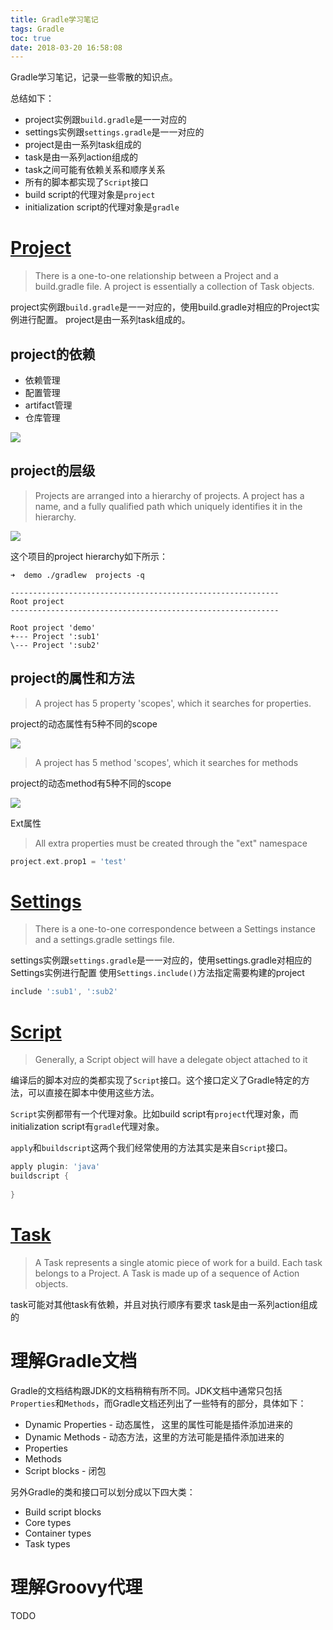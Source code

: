 ```yaml
---
title: Gradle学习笔记
tags: Gradle
toc: true
date: 2018-03-20 16:58:08
---
```


Gradle学习笔记，记录一些零散的知识点。
<!-- more -->

总结如下：

+ project实例跟`build.gradle`是一一对应的
+ settings实例跟`settings.gradle`是一一对应的
+ project是由一系列task组成的
+ task是由一系列action组成的
+ task之间可能有依赖关系和顺序关系
+ 所有的脚本都实现了`Script`接口
+ build script的代理对象是`project`
+ initialization script的代理对象是`gradle`

# [Project][ref]
> There is a one-to-one relationship between a Project and a build.gradle file.  A project is essentially a collection of Task objects.

project实例跟`build.gradle`是一一对应的，使用build.gradle对相应的Project实例进行配置。
project是由一系列task组成的。

## project的依赖

+ 依赖管理
+ 配置管理
+ artifact管理
+ 仓库管理

![](project-dependency.png)

## project的层级

> Projects are arranged into a hierarchy of projects. A project has a name, and a fully qualified path which uniquely identifies it in the hierarchy.

![](project-hierarchy.png)

这个项目的project hierarchy如下所示：

```
➜  demo ./gradlew  projects -q

------------------------------------------------------------
Root project
------------------------------------------------------------

Root project 'demo'
+--- Project ':sub1'
\--- Project ':sub2'
```

## project的属性和方法
> A project has 5 property 'scopes', which it searches for properties. 

project的动态属性有5种不同的scope

![](project-property.png)

> A project has 5 method 'scopes', which it searches for methods

project的动态method有5种不同的scope

![](project-method.png)

Ext属性
> All extra properties must be created through the "ext" namespace

```groovy
project.ext.prop1 = 'test'
```

# [Settings](http://gradledoc.qiniudn.com/1.12/dsl/org.gradle.api.initialization.Settings.html)
> There is a one-to-one correspondence between a Settings instance and a settings.gradle settings file. 

settings实例跟`settings.gradle`是一一对应的，使用settings.gradle对相应的Settings实例进行配置
使用`Settings.include()`方法指定需要构建的project

```groovy
include ':sub1', ':sub2'
```

# [Script](http://gradledoc.qiniudn.com/1.12/dsl/org.gradle.api.Script.html)
> Generally, a Script object will have a delegate object attached to it 

编译后的脚本对应的类都实现了`Script`接口。这个接口定义了Gradle特定的方法，可以直接在脚本中使用这些方法。

`Script`实例都带有一个代理对象。比如build script有`project`代理对象，而initialization script有`gradle`代理对象。

`apply`和`buildscript`这两个我们经常使用的方法其实是来自`Script`接口。

```groovy
apply plugin: 'java'
buildscript {
	
}
```

# [Task](http://gradledoc.qiniudn.com/1.12/dsl/org.gradle.api.Task.html)
> A Task represents a single atomic piece of work for a build. Each task belongs to a Project. A Task is made up of a sequence of Action objects. 

task可能对其他task有依赖，并且对执行顺序有要求
task是由一系列action组成的

# 理解Gradle文档
Gradle的文档结构跟JDK的文档稍稍有所不同。JDK文档中通常只包括`Properties`和`Methods`，而Gradle文档还列出了一些特有的部分，具体如下：

+ Dynamic Properties - 动态属性， 这里的属性可能是插件添加进来的
+ Dynamic Methods - 动态方法，这里的方法可能是插件添加进来的
+ Properties
+ Methods
+ Script blocks - 闭包

另外Gradle的类和接口可以划分成以下四大类：

+ Build script blocks
+ Core types
+ Container types
+ Task types

# 理解Groovy代理

TODO

<!--
# 思考
Gradle官方文档中提到

> Dynamic properties will eventually be removed entirely, meaning that this will be a fatal error in future versions of Gradle. See Extra Properties to learn how to add properties dynamically.

文档中的意思是未来将完全去掉project的动态属性？个

人也感觉动态属性非常复杂，可能引起很多问题。
-->

[ref]: http://gradledoc.qiniudn.com/1.12/dsl/org.gradle.api.Project.html#org.gradle.api.Project:configurations(groovy.lang.Closure)
[ref2]: http://gradledoc.qiniudn.com/1.12/dsl/org.gradle.api.Task.html